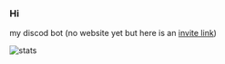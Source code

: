### Hi

my discod bot (no website yet but here is an [invite link](https://discord.com/api/oauth2/authorize?client_id=832717090968043530&permissions=117760&scope=bot))

![stats](https://github-readme-stats.vercel.app/api?username=kev-in123&show_icons=true&include_all_commits=true&count_private=true&hide=stars&theme=vue-dark)
